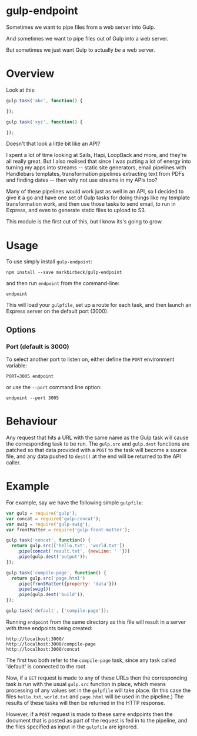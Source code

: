 # gulp-endpoint

Sometimes we want to pipe files from a web server into Gulp.

And sometimes we want to pipe files out of Gulp into a web server.

But sometimes we just want Gulp to actually *be* a web server.

# Overview

Look at this:

```javascript
gulp.task('abc', function() {

});

gulp.task('xyz', function() {

});
```

Doesn't that look a little bit like an API?

I spent a lot of time looking at Sails, Hapi, LoopBack and more, and they're all really great. But I also realised that since I was putting a lot of energy into turning my apps into streams -- static site generators, email pipelines with Handlebars templates, transformation pipelines extracting text from PDFs and finding dates -- then why not use streams in my APIs too?

Many of these pipelines would work just as well in an API, so I decided to give it a go and have one set of Gulp tasks for doing things like my template transformation work, and then use those tasks to send email, to run in Express, and even to generate static files to upload to S3.

This module is the first cut of this, but I know its's going to grow.

# Usage

To use simply install `gulp-endpoint`:

```shell
npm install --save markbirbeck/gulp-endpoint
```

and then run `endpoint` from the command-line:

```shell
endpoint
```

This will load your `gulpfile`, set up a route for each task, and then launch an Express server on the default port (3000).

## Options

### Port (default is 3000)

To select another port to listen on, either define the `PORT` environment variable:

```shell
PORT=3005 endpoint
```

or use the `--port` command line option:

```shell
endpoint --port 3005
```

# Behaviour

Any request that hits a URL with the same name as the Gulp task will cause the corresponding task to be run. The `gulp.src` and `gulp.dest` functions are patched so that data provided with a `POST` to the task will become a source file, and any data pushed to `dest()` at the end will be returned to the API caller.

# Example

For example, say we have the following simple `gulpfile`:

```javascript
var gulp = require('gulp');
var concat = require('gulp-concat');
var swig = require('gulp-swig');
var frontMatter = require('gulp-front-matter');

gulp.task('concat', function() {
  return gulp.src(['hello.txt', 'world.txt'])
    .pipe(concat('result.txt', {newLine: ' '}))
    .pipe(gulp.dest('output'));
});

gulp.task('compile-page', function() {
  return gulp.src('page.html')
    .pipe(frontMatter({property: 'data'}))
    .pipe(swig())
    .pipe(gulp.dest('build'));
});

gulp.task('default', ['compile-page']);
```

Running `endpoint` from the same directory as this file will result in a server with three endpoints being created:

```
http://localhost:3000/
http://localhost:3000/compile-page
http://localhost:3000/concat
```

The first two both refer to the `compile-page` task, since any task called 'default' is connected to the root.

Now, if a `GET` request is made to any of these URLs then the corresponding task is run with the usual `gulp.src` function in place, which means processing of any values set in the `gulpfile` will take place. (In this case the files `hello.txt`, `world.txt` and `page.html` will be used in the pipeline.) The results of these tasks will then be returned in the HTTP response.

However, if a `POST` request is made to these same endpoints then the document that is posted as part of the request is fed in to the pipeline, and the files specified as input in the `gulpfile` are ignored.
